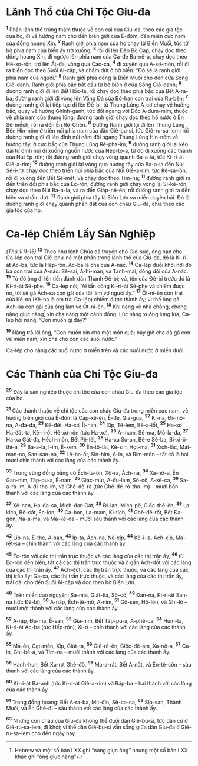 # Lãnh Thổ của Chi Tộc Giu-đa
<sup><b>1</b></sup> Phần lãnh thổ trúng thăm thuộc về con cái của Giu-đa, theo các gia tộc của họ, đi về hướng nam cho đến biên giới của Ê-đôm, đến miền cực nam của đồng hoang Xin. <sup><b>2</b></sup> Ranh giới phía nam của họ chạy từ Biển Muối, tức từ bờ phía nam của biển ấy trở xuống, <sup><b>3</b></sup> rồi đi lên Ðèo Bò Cạp, chạy dọc theo đồng hoang Xin, đi ngược lên phía nam của Ca-đe Ba-nê-a, chạy dọc theo Hê-xơ-rôn, trở lên Át-đa, vòng qua Cạc-ca, <sup><b>4</b></sup> đi xuyên qua A-xơ-môn, rồi đi ra biển dọc theo Suối Ai-cập, và chấm dứt ở bờ biển. “Ðó sẽ là ranh giới phía nam của ngươi.” <sup><b>5</b></sup> Ranh giới phía đông là Biển Muối cho đến cửa Sông Giô-đanh. Ranh giới phía bắc bắt đầu từ bờ biển ở cửa Sông Giô-đanh; <sup><b>6</b></sup> đường ranh giới đi lên Bết Hốc-la, rồi chạy dọc theo phía bắc của Bết A-ra-ba; đường ranh giới đi vòng lên Vầng Ðá của Bô-han con trai của Ru-bên; <sup><b>7</b></sup> đường ranh giới lại tiếp tục đi lên Ðê-bi, từ Thung Lũng A-cơ chạy về hướng bắc, quay về hướng Ghinh-ganh, tức đối ngang với Dốc A-đum-mim, thuộc về phía nam của thung lũng; đường ranh giới chạy dọc theo hồ nước ở Ên Sê-mếch, rồi ra đến Ên Rô-Ghên. <sup><b>8</b></sup> Ðường Ranh giới lại đi lên Thung Lũng Bên Hin-nôm ở triền núi phía nam của dân Giê-bu-si, tức Giê-ru-sa-lem; rồi đường ranh giới đi lên đỉnh núi nằm đối ngang Thung Lũng Hin-nôm về hướng tây, ở cực bắc của Thung Lũng Rê-pha-im; <sup><b>9</b></sup> đường ranh giới lại kéo dài từ đỉnh núi đi xuống nguồn nước của Nép-tô-a, từ đó đi xuống các thành của Núi Ép-rôn; rồi đường ranh giới chạy vòng quanh Ba-a-la, tức Ki-ri-át Giê-a-rim; <sup><b>10</b></sup> đường ranh giới lại vòng qua hướng tây của Ba-a-la đến Núi Sê-i-rơ, chạy dọc theo triền núi phía bắc của Núi Giê-a-rim, tức Kê-sa-lôn, rồi đi xuống đến Bết Sê-mết, và chạy dọc theo Tim-na; <sup><b>11</b></sup> đường ranh giới ra đến triền đồi phía bắc của Éc-rôn; đường ranh giới chạy vòng lại Si-kê-rôn, chạy dọc theo Núi Ba-a-la, và ra đến Giáp-nê-ên; rồi đường ranh giới ra đến biển và chấm dứt. <sup><b>12</b></sup> Ranh giới phía tây là Biển Lớn và miền duyên hải. Ðó là đường ranh giới chạy quanh phần đất của con cháu Giu-đa, chia theo các gia tộc của họ.

# Ca-lép Chiếm Lấy Sản Nghiệp
*(Thủ 1:11-15)*
<sup><b>13</b></sup> Theo như lệnh Chúa đã truyền cho Giô-suê, ông ban cho Ca-lép con trai Giê-phu-nê một phần trong lãnh thổ của Giu-đa, đó là Ki-ri-át Ạc-ba, tức là Hếp-rôn. Ạc-ba là cha của A-nác. <sup><b>14</b></sup> Ca-lép đuổi khỏi nơi đó ba con trai của A-nác: Sê-sai, A-hi-man, và Tanh-mai, dòng dõi của A-nác. <sup><b>15</b></sup> Từ đó ông đi lên tiến đánh dân Thành Ðê-bi; vả, tên của Ðê-bi trước đó là Ki-ri-át Sê-phe. <sup><b>16</b></sup> Ca-lép nói, “Ai tấn công Ki-ri-át Sê-phe và chiếm được nó, tôi sẽ gả Ách-sa con gái của tôi làm vợ người ấy.” <sup><b>17</b></sup> Ốt-ni-ên con trai của Kê-na (Kê-na là em trai Ca-lép) chiếm được thành ấy; vì thế ông gả Ách-sa con gái của ông làm vợ Ốt-ni-ên. <sup><b>18</b></sup> Khi nàng về nhà chồng, chồng nàng giục nàng[^1] xin cha nàng một cánh đồng. Lúc nàng xuống lưng lừa, Ca-lép hỏi nàng, “Con muốn gì đây?”

<sup><b>19</b></sup> Nàng trả lời ông, “Con muốn xin cha một món quà; bây giờ cha đã gả con về miền nam, xin cha cho con các suối nước.”

Ca-lép cho nàng các suối nước ở miền trên và các suối nước ở miền dưới.

# Các Thành của Chi Tộc Giu-đa
<sup><b>20</b></sup> Ðây là sản nghiệp thuộc chi tộc của con cháu Giu-đa theo các gia tộc của họ.

<sup><b>21</b></sup> Các thành thuộc về chi tộc của con cháu Giu-đa trong miền cực nam, về hướng biên giới của Ê-đôm là Cáp-xê-ên, Ê-đe, Gia-gua, <sup><b>22</b></sup> Ki-na, Ði-mô-na, A-đa-đa, <sup><b>23</b></sup> Kê-đét, Ha-xơ, Ít-nan, <sup><b>24</b></sup> Xíp, Tê-lem, Bê-a-lốt, <sup><b>25</b></sup> Ha-xơ Ha-đát-ta, Kê-ri-ốt Hê-xơ-rôn (tức Ha-xơ), <sup><b>26</b></sup> A-mam, Sê-ma, Mô-la-đa, <sup><b>27</b></sup> Ha-xa Gát-đa, Hếch-môn, Bết Pê-lét, <sup><b>28</b></sup> Ha-xa Su-an, Bê-e Sê-ba, Bi-xi-ô-thi-a, <sup><b>29</b></sup> Ba-a-la, I-im, Ê-xem, <sup><b>30</b></sup> Ên-tô-lát, Kê-sin, Họt-ma, <sup><b>31</b></sup> Xích-lắc, Mát-man-na, San-san-na, <sup><b>32</b></sup> Lê-ba-ốt, Sin-him, A-in, và Rim-môn – tất cả là hai mươi chín thành với các làng của các thành ấy.

<sup><b>33</b></sup> Trong vùng đồng bằng có Ếch-ta-ôn, Xô-ra, Ách-na, <sup><b>34</b></sup> Xa-nô-a, Ên Gan-nim, Táp-pu-a, Ê-nam, <sup><b>35</b></sup> Giạc-mút, A-đu-lam, Sô-cô, A-xê-ca, <sup><b>36</b></sup> Sa-a-ra-im, A-đi-tha-im, và Ghê-đê-ra (tức Ghê-đê-rô-tha-im) – mười bốn thành với các làng của các thành ấy.

<sup><b>37</b></sup> Xê-nan, Ha-đa-sa, Mích-đan Gát, <sup><b>38</b></sup> Ði-lan, Mích-pê, Giốc-thê-ên, <sup><b>39</b></sup> La-kích, Bô-cát, Éc-lon, <sup><b>40</b></sup> Ca-bon, La-mam, Ki-tích, <sup><b>41</b></sup> Ghê-đê-rốt, Bết Ða-gôn, Na-a-ma, và Ma-kê-đa – mười sáu thành với các làng của các thành ấy.

<sup><b>42</b></sup> Líp-na, Ê-the, A-san, <sup><b>43</b></sup> Íp-ta, Ách-na, Nê-xíp, <sup><b>44</b></sup> Kê-i-la, Ách-xíp, Ma-rết-sa – chín thành với các làng của các thành ấy.

<sup><b>45</b></sup> Éc-rôn với các thị trấn trực thuộc và các làng của các thị trấn ấy, <sup><b>46</b></sup> từ Éc-rôn đến biển, tất cả các thị trấn trực thuộc và ở gần Ách-đốt với các làng của các thị trấn ấy. <sup><b>47</b></sup> Ách-đốt, các thị trấn trực thuộc, và các làng của các thị trấn ấy; Ga-xa, các thị trấn trực thuộc, và các làng của các thị trấn ấy, trải dài cho đến Suối Ai-cập và dọc theo bờ Biển Lớn.

<sup><b>48</b></sup> Trên miền cao nguyên: Sa-mia, Giát-tia, Sô-cô, <sup><b>49</b></sup> Ðan-na, Ki-ri-át San-na (tức Ðê-bi), <sup><b>50</b></sup> A-náp, Ếch-tê-mô, A-nim, <sup><b>51</b></sup> Gô-sen, Hô-lôn, và Ghi-lô – mười một thành với các làng của các thành ấy.

<sup><b>52</b></sup> A-rập, Ðu-ma, Ê-san, <sup><b>53</b></sup> Gia-nim, Bết Táp-pu-a, A-phê-ca, <sup><b>54</b></sup> Hum-ta, Ki-ri-át Ạc-ba (tức Hếp-rôn), Xi-ơ – chín thành với các làng của các thành ấy.

<sup><b>55</b></sup> Ma-ôn, Cạt-mên, Xíp, Giút-ta, <sup><b>56</b></sup> Giê-rê-ên, Giốc-đê-am, Xa-nô-a, <sup><b>57</b></sup> Ca-in, Ghi-bê-a, và Tim-na – mười thành với các làng của các thành ấy.

<sup><b>58</b></sup> Hanh-hun, Bết Xu-rơ, Ghê-đô, <sup><b>59</b></sup> Ma-a-rát, Bết A-nốt, và Ên-tê-côn – sáu thành với các làng của các thành ấy.

<sup><b>60</b></sup> Ki-ri-át Ba-anh (tức Ki-ri-át Giê-a-rim) và Ráp-ba – hai thành với các làng của các thành ấy.

<sup><b>61</b></sup> Trong đồng hoang: Bết A-ra-ba, Mít-đin, Sê-ca-ca, <sup><b>62</b></sup> Síp-san, Thành Muối, và Ên Ghê-đi – sáu thành với các làng của các thành ấy.

<sup><b>63</b></sup> Nhưng con cháu của Giu-đa không thể đuổi dân Giê-bu-si, tức dân cư ở Giê-ru-sa-lem, đi khỏi; vì thế dân Giê-bu-si vẫn sống giữa dân Giu-đa ở Giê-ru-sa-lem cho đến ngày nay.

[^1]: Hebrew và một số bản LXX ghi “nàng giục ông” nhưng một số bản LXX khác ghi “ông giục nàng”
